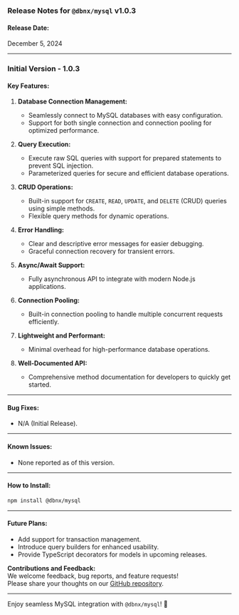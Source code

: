 ### Release Notes for `@dbnx/mysql` v1.0.3  

#### **Release Date:**  

December 5, 2024  

---

### **Initial Version - 1.0.3**

#### **Key Features:**  

1. **Database Connection Management:**  
   - Seamlessly connect to MySQL databases with easy configuration.  
   - Support for both single connection and connection pooling for optimized performance.  

2. **Query Execution:**  
   - Execute raw SQL queries with support for prepared statements to prevent SQL injection.  
   - Parameterized queries for secure and efficient database operations.  

3. **CRUD Operations:**  
   - Built-in support for `CREATE`, `READ`, `UPDATE`, and `DELETE` (CRUD) queries using simple methods.  
   - Flexible query methods for dynamic operations.

4. **Error Handling:**  
   - Clear and descriptive error messages for easier debugging.  
   - Graceful connection recovery for transient errors.  

5. **Async/Await Support:**  
   - Fully asynchronous API to integrate with modern Node.js applications.  

6. **Connection Pooling:**  
   - Built-in connection pooling to handle multiple concurrent requests efficiently.  

7. **Lightweight and Performant:**  
   - Minimal overhead for high-performance database operations.  

8. **Well-Documented API:**  
   - Comprehensive method documentation for developers to quickly get started.

---

#### **Bug Fixes:**  

- N/A (Initial Release).  

---

#### **Known Issues:**  

- None reported as of this version.  

---

#### **How to Install:**  

```bash
npm install @dbnx/mysql
```

---

#### **Future Plans:**  

- Add support for transaction management.  
- Introduce query builders for enhanced usability.  
- Provide TypeScript decorators for models in upcoming releases.  

**Contributions and Feedback:**  
We welcome feedback, bug reports, and feature requests!  
Please share your thoughts on our [GitHub repository](https://github.com/SRAKIB17/dbnx-mysql).  

---

Enjoy seamless MySQL integration with `@dbnx/mysql`! 🚀
